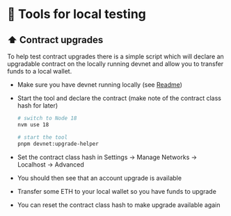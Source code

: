 # 🧪 Tools for local testing

## ⬆️ Contract upgrades

To help test contract upgrades there is a simple script which will declare an upgradable contract on the locally running devnet and allow you to transfer funds to a local wallet.

- Make sure you have devnet running locally (see [Readme](../Readme.md#setup))

- Start the tool and declare the contract (make note of the contract class hash for later)

  ```bash
  # switch to Node 18
  nvm use 18

  # start the tool
  pnpm devnet:upgrade-helper
  ```

- Set the contract class hash in Settings → Manage Networks → Localhost → Advanced

- You should then see that an account upgrade is available

- Transfer some ETH to your local wallet so you have funds to upgrade

- You can reset the contract class hash to make upgrade available again
